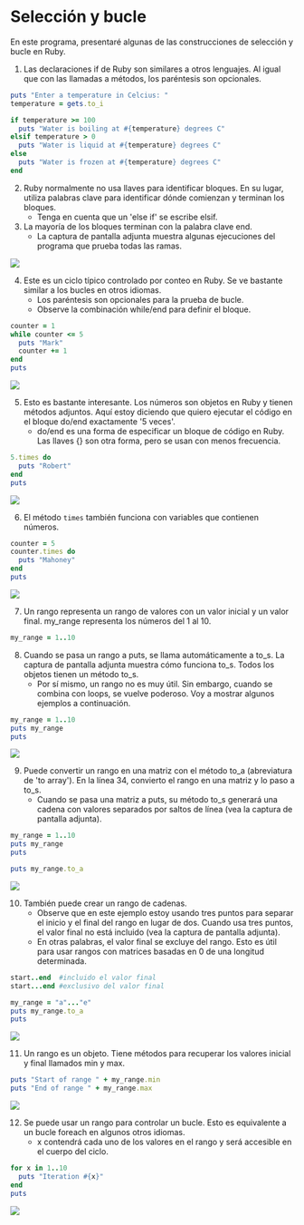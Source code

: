 
# Selección y bucle

En este programa, presentaré algunas de las construcciones de selección y bucle en Ruby.

1. Las declaraciones if de Ruby son similares a otros lenguajes. Al igual que con las llamadas a métodos, los paréntesis son opcionales.

```ruby
puts "Enter a temperature in Celcius: "
temperature = gets.to_i

if temperature >= 100
  puts "Water is boiling at #{temperature} degrees C"
elsif temperature > 0
  puts "Water is liquid at #{temperature} degrees C"
else
  puts "Water is frozen at #{temperature} degrees C"
end
```
2. Ruby normalmente no usa llaves para identificar bloques. En su lugar, utiliza palabras clave para identificar dónde comienzan y terminan los bloques.
    * Tenga en cuenta que un 'else if' se escribe elsif.
3. La mayoría de los bloques terminan con la palabra clave end.
    * La captura de pantalla adjunta muestra algunas ejecuciones del programa que prueba todas las ramas.

![](https://markm208.github.io/rubybook/chapter1/03/media/images/1662653842466-01.png)

4. Este es un ciclo típico controlado por conteo en Ruby. Se ve bastante similar a los bucles en otros idiomas.
    * Los paréntesis son opcionales para la prueba de bucle.
    * Observe la combinación while/end para definir el bloque.

```ruby
counter = 1
while counter <= 5
  puts "Mark"
  counter += 1
end
puts
```

![](https://markm208.github.io/rubybook/chapter1/03/media/images/1662654254824-02.png)

5. Esto es bastante interesante. Los números son objetos en Ruby y tienen métodos adjuntos. Aquí estoy diciendo que quiero ejecutar el código en el bloque do/end exactamente '5 veces'.
    * do/end es una forma de especificar un bloque de código en Ruby. Las llaves {} son otra forma, pero se usan con menos frecuencia.

```ruby
5.times do
  puts "Robert"
end
puts
```

![](https://markm208.github.io/rubybook/chapter1/03/media/images/1662654416206-03.png)

6. El método `times` también funciona con variables que contienen números.

```ruby
counter = 5
counter.times do
  puts "Mahoney"
end
puts
```

![](https://markm208.github.io/rubybook/chapter1/03/media/images/1662654588958-04.png)

7. Un rango representa un rango de valores con un valor inicial y un valor final. my_range representa los números del 1 al 10.

```ruby
my_range = 1..10
```

8. Cuando se pasa un rango a puts, se llama automáticamente a to_s. La captura de pantalla adjunta muestra cómo funciona to_s. Todos los objetos tienen un método to_s.
    * Por sí mismo, un rango no es muy útil. Sin embargo, cuando se combina con loops, se vuelve poderoso. Voy a mostrar algunos ejemplos a continuación.

```ruby
my_range = 1..10
puts my_range
puts
```

![](https://markm208.github.io/rubybook/chapter1/03/media/images/1662657246888-05.png)

9. Puede convertir un rango en una matriz con el método to_a (abreviatura de 'to array'). En la línea 34, convierto el rango en una matriz y lo paso a to_s.
    * Cuando se pasa una matriz a puts, su método to_s generará una cadena con valores separados por saltos de línea (vea la captura de pantalla adjunta).

```ruby
my_range = 1..10
puts my_range
puts

puts my_range.to_a
```

![](https://markm208.github.io/rubybook/chapter1/03/media/images/1662663392623-06.png)

10. También puede crear un rango de cadenas.
    * Observe que en este ejemplo estoy usando tres puntos para separar el inicio y el final del rango en lugar de dos. Cuando usa tres puntos, el valor final no está incluido (vea la captura de pantalla adjunta).
    * En otras palabras, el valor final se excluye del rango. Esto es útil para usar rangos con matrices basadas en 0 de una longitud determinada.

```ruby
start..end  #incluido el valor final
start...end #exclusivo del valor final
```

```ruby
my_range = "a"..."e"
puts my_range.to_a
puts
```

![](https://markm208.github.io/rubybook/chapter1/03/media/images/1662663714426-07.png)

11. Un rango es un objeto. Tiene métodos para recuperar los valores inicial y final llamados min y max.

```ruby
puts "Start of range " + my_range.min
puts "End of range " + my_range.max
```

![](https://markm208.github.io/rubybook/chapter1/03/media/images/1662663996918-08.png)

12. Se puede usar un rango para controlar un bucle. Esto es equivalente a un bucle foreach en algunos otros idiomas.
    * x contendrá cada uno de los valores en el rango y será accesible en el cuerpo del ciclo.

```ruby
for x in 1..10
  puts "Iteration #{x}"
end
puts
```

![](https://markm208.github.io/rubybook/chapter1/03/media/images/1662664131287-09.png)
